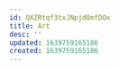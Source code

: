 ```yaml
---
id: QXZRtqf3txJNpjd0mfDOx
title: Art
desc: ''
updated: 1639759165186
created: 1639759165186
---
```



